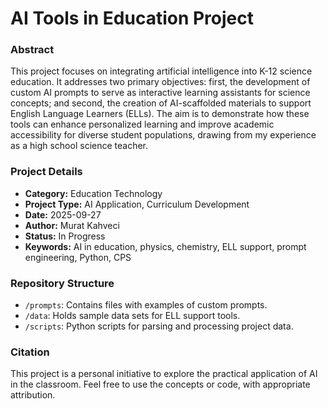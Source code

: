 # AI Tools in Education Project

### Abstract

This project focuses on integrating artificial intelligence into K-12 science education. It addresses two primary objectives: first, the development of custom AI prompts to serve as interactive learning assistants for science concepts; and second, the creation of AI-scaffolded materials to support English Language Learners (ELLs). The aim is to demonstrate how these tools can enhance personalized learning and improve academic accessibility for diverse student populations, drawing from my experience as a high school science teacher.

### Project Details

* **Category:** Education Technology
* **Project Type:** AI Application, Curriculum Development
* **Date:** 2025-09-27
* **Author:** Murat Kahveci
* **Status:** In Progress
* **Keywords:** AI in education, physics, chemistry, ELL support, prompt engineering, Python, CPS

### Repository Structure

- `/prompts`: Contains files with examples of custom prompts.
- `/data`: Holds sample data sets for ELL support tools.
- `/scripts`: Python scripts for parsing and processing project data.

### Citation

This project is a personal initiative to explore the practical application of AI in the classroom. Feel free to use the concepts or code, with appropriate attribution.
